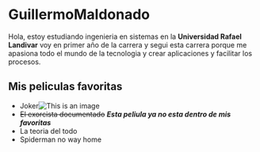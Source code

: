 # GuillermoMaldonado
 Hola, estoy estudiando ingenieria en sistemas en la **Universidad Rafael Landivar** voy en primer año de la carrera y segui
 esta carrera porque me apasiona todo el mundo de la tecnologia y crear aplicaciones y facilitar los procesos.

## Mis peliculas favoritas
* Joker![This is an image](https://www.google.com/search?q=joker&rlz=1C1YTUH_enGT1044GT1044&sxsrf=AJOqlzVeKrsFmKxlNi6I91m_stJmHJkrYA:1676264351455&source=lnms&tbm=isch&sa=X&ved=2ahUKEwjehN-p25H9AhVGpYQIHb_6DHAQ_AUoAXoECAEQAw&biw=1920&bih=929&dpr=1#imgrc=-JkDGsHIEI4rxM)
* ~~El exorcista documentado~~ ***Esta peliula ya no esta dentro de mis favoritas***
* La teoria del todo
* Spiderman no way home